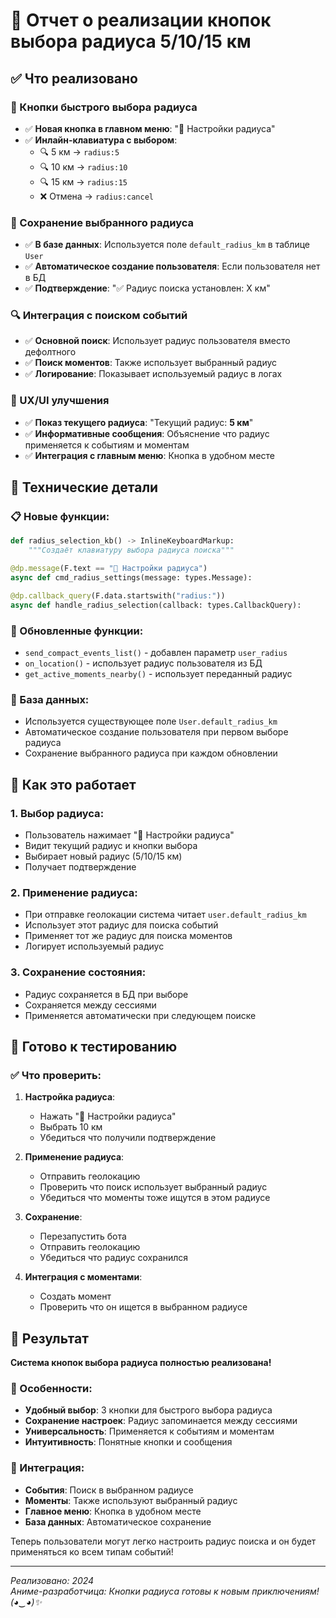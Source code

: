 # 🎯 Отчет о реализации кнопок выбора радиуса 5/10/15 км

## ✅ Что реализовано

### 🔧 Кнопки быстрого выбора радиуса
- ✅ **Новая кнопка в главном меню**: "🔧 Настройки радиуса"
- ✅ **Инлайн-клавиатура с выбором**:
  - 🔍 5 км → `radius:5`
  - 🔍 10 км → `radius:10` 
  - 🔍 15 км → `radius:15`
  - ❌ Отмена → `radius:cancel`

### 💾 Сохранение выбранного радиуса
- ✅ **В базе данных**: Используется поле `default_radius_km` в таблице `User`
- ✅ **Автоматическое создание пользователя**: Если пользователя нет в БД
- ✅ **Подтверждение**: "✅ Радиус поиска установлен: X км"

### 🔍 Интеграция с поиском событий
- ✅ **Основной поиск**: Использует радиус пользователя вместо дефолтного
- ✅ **Поиск моментов**: Также использует выбранный радиус
- ✅ **Логирование**: Показывает используемый радиус в логах

### 🎨 UX/UI улучшения
- ✅ **Показ текущего радиуса**: "Текущий радиус: **5 км**"
- ✅ **Информативные сообщения**: Объяснение что радиус применяется к событиям и моментам
- ✅ **Интеграция с главным меню**: Кнопка в удобном месте

## 🔧 Технические детали

### 📋 Новые функции:
```python
def radius_selection_kb() -> InlineKeyboardMarkup:
    """Создаёт клавиатуру выбора радиуса поиска"""

@dp.message(F.text == "🔧 Настройки радиуса")
async def cmd_radius_settings(message: types.Message):

@dp.callback_query(F.data.startswith("radius:"))
async def handle_radius_selection(callback: types.CallbackQuery):
```

### 🔄 Обновленные функции:
- `send_compact_events_list()` - добавлен параметр `user_radius`
- `on_location()` - использует радиус пользователя из БД
- `get_active_moments_nearby()` - использует переданный радиус

### 💾 База данных:
- Используется существующее поле `User.default_radius_km`
- Автоматическое создание пользователя при первом выборе радиуса
- Сохранение выбранного радиуса при каждом обновлении

## 🎯 Как это работает

### 1. **Выбор радиуса**:
   - Пользователь нажимает "🔧 Настройки радиуса"
   - Видит текущий радиус и кнопки выбора
   - Выбирает новый радиус (5/10/15 км)
   - Получает подтверждение

### 2. **Применение радиуса**:
   - При отправке геолокации система читает `user.default_radius_km`
   - Использует этот радиус для поиска событий
   - Применяет тот же радиус для поиска моментов
   - Логирует используемый радиус

### 3. **Сохранение состояния**:
   - Радиус сохраняется в БД при выборе
   - Сохраняется между сессиями
   - Применяется автоматически при следующем поиске

## 🚀 Готово к тестированию

### ✅ Что проверить:
1. **Настройка радиуса**:
   - Нажать "🔧 Настройки радиуса"
   - Выбрать 10 км
   - Убедиться что получили подтверждение

2. **Применение радиуса**:
   - Отправить геолокацию
   - Проверить что поиск использует выбранный радиус
   - Убедиться что моменты тоже ищутся в этом радиусе

3. **Сохранение**:
   - Перезапустить бота
   - Отправить геолокацию
   - Убедиться что радиус сохранился

4. **Интеграция с моментами**:
   - Создать момент
   - Проверить что он ищется в выбранном радиусе

## 🎉 Результат

**Система кнопок выбора радиуса полностью реализована!**

### 🎯 Особенности:
- **Удобный выбор**: 3 кнопки для быстрого выбора радиуса
- **Сохранение настроек**: Радиус запоминается между сессиями  
- **Универсальность**: Применяется к событиям и моментам
- **Интуитивность**: Понятные кнопки и сообщения

### 🔧 Интеграция:
- **События**: Поиск в выбранном радиусе
- **Моменты**: Также используют выбранный радиус
- **Главное меню**: Кнопка в удобном месте
- **База данных**: Автоматическое сохранение

Теперь пользователи могут легко настроить радиус поиска и он будет применяться ко всем типам событий!

---
*Реализовано: 2024*  
*Аниме-разработчица: Кнопки радиуса готовы к новым приключениям! (◕‿◕)✨*
